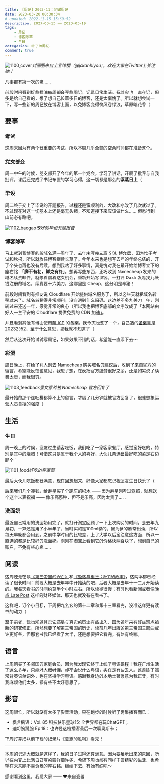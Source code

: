 ```yaml
---
title: 【周记】2023-11：初试周记
date: 2023-03-20 00:30:34
# updated: 2022-11-15 15:59:52
description: 2023-03-13 —— 2023-03-19
tags: 
    - 周记
    - 博客除草
    - 生日
categories: 叶子的周记
comment: true
---
```


![1100_cover](/images/2023-03-Week-11/1100_cover.jpg)_封面图来自上官绯樱（@jokanhiyou），欢迎大家在Twitter上关注她！_

凡事都有第一次的嘛……

前段时间看到好些推油每周都会写些周记，记录日常生活。我其实也一直在记，但多是给自己看的，想了想自己长草多日的博客，还是太惭愧了。所以就想尝试一下，写一些新的周记放在博客上面，以免博客变得微风卷绿浪，草原暗花香（

<!-- more -->

## 要事

### 考试

这周末因为有两个很重要的考试，所以本周几乎全部的空余时间都在准备这个。

### 党支部会

周一中午的时候，党支部开了今年的第一个党会，学习了讲话，开展了批评与自我批评，课后还完成了书记布置的学习心得，这一切都是那么的**蒸蒸日上**（

### 毕设

周二终于交上了毕设的开题报告，过程还是蛮顺利的，大改和小改了几次就过了。不过现在对这一切基本上还是毫无头绪，不知道接下来应该做什么…… 但愿行到山前必有路吧。

![1102_baogao](/images/2023-03-Week-11/1102_baogao.jpg)_改好的毕设开题报告_

### 博客除草

马上就到我博客的新域名满一周年了，去年末写完三篇 SQL  博文后，因为忙于考试和秋招，所以就放任博客继续长草了。今年本来也是想写去年的年终总结的，开了个头也再也没有后续。想到我咕了好多事情，真是愧对我在最开始给博客立下的座右铭：**「靡不有初，鲜克有终」**。想再写些东西，正巧收到 Namecheap 发来的域名续费邮件，就想着借着这次机会，重新开始写博客。一打开 Dash 发现我九块钱注册的域名，续费要十六美刀，这哪里是 Cheap，这分明是养猪！

前段时间看到有推友说 Cloudflare  开始提供域名服务了，所以这些天就把域名转移过来了。域名转移得非常顺利，没有遇到什么阻碍。这边差不多九美刀一年，刚转过来还送一年，感觉非常的良心（所以我也把博客底部的文字改成了「本网站由好人一生平安的 Cloudflare 提供免费的 CDN 加速」。

并且看到其他有博主使用[萌 ICP](https://icp.gov.moe/) 的备案，我今天也整了一个，自己选的[备案号](https://icp.gov.moe/?keyword=20232952/)是 20232952，至于什么意思，那我就不知道了（

然后从这次开始试试写周记，如果效果不错的话，希望能一直写下去～

### 彩蛋

周日晚上，在给了别人别去 Namecheap 购买域名的建议后，收到了来自官方的留言，希望能反馈些意见，我想了想，在表扬官方服务很好之余，还是如实说了续费太贵，而我很穷。

![1103_feedback](/images/2023-03-Week-11/1103_feedback.jpg)_推文意外被 Namecheap 官方回复了_

最开始的那个连吐槽都算不上的留言，才隔了几分钟就被官方回复了，很难想象运营人员自搜的强度（

## 生活

### 生日

周一晚上的时候，室友过生请客吃饭，我们吃了一家客家餐厅，感觉蛮好吃的，特别是其中的烧腊！可惜这只是属于我个人的喜好，大伙儿票选出最好吃的菜是右边那个：

![1101_food](/images/2023-03-Week-11/1101_food.jpg)_好吃的客家菜_

最后大伙儿吃饭都很满意，现在回想起来，好像大家都忘记祝室友生日快乐了（

后来我们几个凑钱，给寿星买了个跑车的积木 —— 因为寿星刚考过驾照，就想送个这个以表祝福 —— 像乐高那种，但不是乐高，因为太贵了…… 

### 洗面奶

最近自己常用的洗面奶用完了，就打开淘宝回顾了一下上次购买的时间，是去年九月初，一算还是用了小半年了。当时买的是100ml装的，因为我的脸常出油，所以每天早晚都会用到。之前中学时用的比较差，上了大学以后蛮注意这方面，所以一直选的都是比较好的洗面奶。刚刚在淘宝上看到它的价格快两百块了，想到自己的账户，不免有些心疼……

## 阅读

这周还是在读[《第三帝国的兴亡》](https://book.douban.com/subject/35005083/)和[《坠落与重生：9·11的故事》](https://book.douban.com/subject/35303912/)，这两本都已经读了很长时间：前者大概是去年年中开始读的吧，后者大概是去年十一二月开始读的。我每天看书的时间约莫半个小时左右，所以读得很慢；有时也看新闻或者像[晚点 Late Post](https://www.latepost.com/) 这样的财经媒体，那天也就没有在看书了。

这样吧，订个小目标，下周把九幺幺的第十二章和第十三章看完，没准这样更有读书的动力（

至于前者，我也知道其实它还是与真实的历史有些出入，因为近年来有好些观点被新的研究修正，所以想要了解第三帝国的历史，读前几年出版的[第三帝国三部曲](https://book.douban.com/subject/34928222/)或许更好些，但那套书我已经看了大半，还是想要把它看完，有始有终嘛。

## 语言

上周购买了多邻国的家庭会员，因为我发现它终于上线了粤语课程！我在广州生活了这么多年，只能听大概听懂，却不会说什么粤语，实在是有些丢人。这周除了照常背英语单词外，也在坚持学习粤语。感谢我身边的本地土著愿意为我正音，有时我麻烦他们太多，都有些不太好意思了。

## 影音

这周很忙，所以就没有太多了影音活动，只在跑步的时候听了两集播客而已：

- 枫言枫语：Vol. 85 科技快乐星球15: 全世界都在玩ChatGPT；
- 迪幻腕掰腕 Ep 18：也许是这档播客最后一次聊奥斯卡；

下周打算把以前下载的纪录片《意志的胜利》看完！

---

本周的记述大概就是这样了，我的日子过得还算满意。因为要展示出来的原因，所以在内容上比我自己写的要详细许多。希望下周也能有同样丰富精彩的生活，也希望在未来能不辜负我的座右铭，继续下去，有始有终吧～

感谢看到这里，我爱大家 —— ❤️来自瓷器

